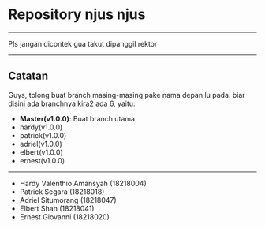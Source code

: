 # Repository njus njus
---
Pls jangan dicontek gua takut dipanggil rektor

---
## Catatan
Guys, tolong buat branch masing-masing pake nama depan lu pada. biar disini ada branchnya kira2 ada 6, yaitu:
* __Master(v1.0.0)__: Buat branch utama
* hardy(v1.0.0)
* patrick(v1.0.0)
* adriel(v1.0.0)
* elbert(v1.0.0)
* ernest(v1.0.0)

---
* Hardy Valenthio Amansyah (18218004)
* Patrick Segara (18218018)
* Adriel Situmorang (18218047)
* Elbert Shan (18218041)
* Ernest Giovanni (18218020)
